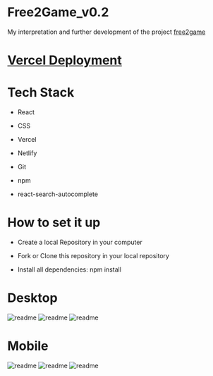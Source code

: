 # Free2Game_v0.2

My interpretation and further development of the project [free2game](https://github.com/MariaRiosNavarro/free2Game)

# [Vercel Deployment](https://free-to-game-v0-2.vercel.app/)

<!--# [Netlify Deployment]() -->

# Tech Stack

- React

- CSS

- Vercel

- Netlify

- Git

- npm

- react-search-autocomplete

# How to set it up

- Create a local Repository in your computer

- Fork or Clone this repository in your local repository

- Install all dependencies: npm install

# Desktop

<div>
<img src="./public/img/readme1.png" alt="readme">
<img src="./public/img/readme2.png" alt="readme">
<img src="./public/img/readme3.png" alt="readme">
</div>

# Mobile

<div>
<img src="./public/img/readme4.png" alt="readme">
<img src="./public/img/readme5.png" alt="readme">
<img src="./public/img/readme6.png" alt="readme">
</div>
